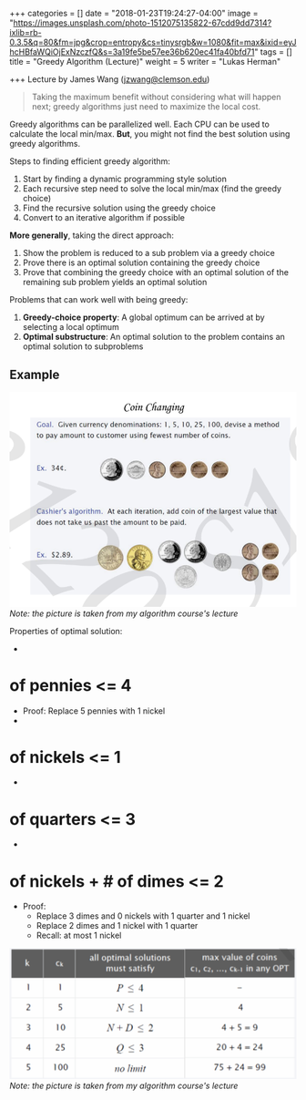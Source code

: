 +++
categories = []
date = "2018-01-23T19:24:27-04:00"
image = "https://images.unsplash.com/photo-1512075135822-67cdd9dd7314?ixlib=rb-0.3.5&q=80&fm=jpg&crop=entropy&cs=tinysrgb&w=1080&fit=max&ixid=eyJhcHBfaWQiOjExNzczfQ&s=3a19fe5be57ee36b620ec41fa40bfd71"
tags = []
title = "Greedy Algorithm (Lecture)"
weight = 5
writer = "Lukas Herman"

+++
Lecture by James Wang (jzwang@clemson.edu)

> Taking the maximum benefit without considering what will happen next; greedy algorithms just need to maximize the local cost.

Greedy algorithms can be parallelized well. Each CPU can be used to calculate the local min/max. **But**, you might not find the best solution using greedy algorithms.

Steps to finding efficient greedy algorithm:

1. Start by finding a dynamic programming style solution
2. Each recursive step need to solve the local min/max (find the greedy choice)
3. Find the recursive solution using the greedy choice
4. Convert to an iterative algorithm if possible

**More generally**, taking the direct approach:

1. Show the problem is reduced to a sub problem via a greedy choice
2. Prove there is an optimal solution containing the greedy choice
3. Prove that combining the greedy choice with an optimal solution of the remaining sub problem yields an optimal solution

Problems that can work well with being greedy:

1. **Greedy-choice property**: A global optimum can be arrived at by selecting a local optimum
2. **Optimal substructure**: An optimal solution to the problem contains an optimal solution to subproblems

## Example

![](/uploads/Screenshot-from-2018-01-23-08-32-44.png)
_Note: the picture is taken from my algorithm course's lecture_

Properties of optimal solution:

* 

  # of pennies <= 4
  * Proof: Replace 5 pennies with 1 nickel
* 

  # of nickels <= 1
* 

  # of quarters <= 3
* 

  # of nickels + # of dimes <= 2
  * Proof:
    * Replace 3 dimes and 0 nickels with 1 quarter and 1 nickel
    * Replace 2 dimes and 1 nickel with 1 quarter
    * Recall: at most 1 nickel

![](/uploads/Screenshot-from-2018-01-23-08-47-19.png)
_Note: the picture is taken from my algorithm course's lecture_